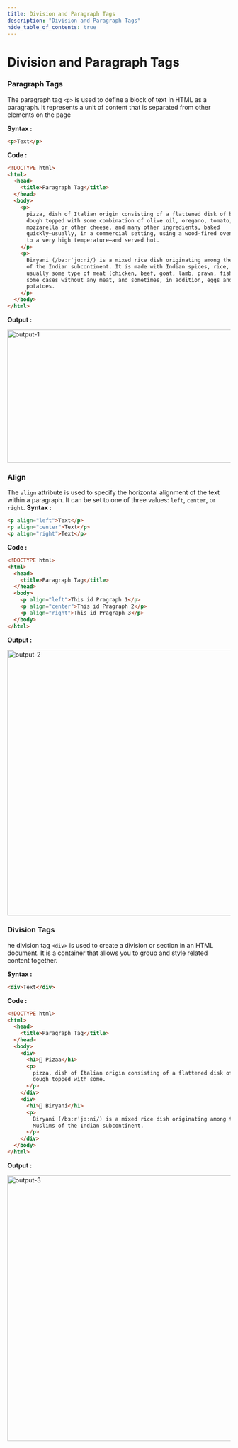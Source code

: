 ```yaml
---
title: Division and Paragraph Tags
description: "Division and Paragraph Tags"
hide_table_of_contents: true
---
```


# Division and Paragraph Tags

### Paragraph Tags

The paragraph tag `<p>` is used to define a block of text in HTML as a paragraph. It represents a unit of content that is separated from other elements on the page

**Syntax :**

```html
<p>Text</p>
```

**Code :**

```html
<!DOCTYPE html>
<html>
  <head>
    <title>Paragraph Tag</title>
  </head>
  <body>
    <p>
      pizza, dish of Italian origin consisting of a flattened disk of bread
      dough topped with some combination of olive oil, oregano, tomato, olives,
      mozzarella or other cheese, and many other ingredients, baked
      quickly—usually, in a commercial setting, using a wood-fired oven heated
      to a very high temperature—and served hot.
    </p>
    <p>
      Biryani (/bɜːrˈjɑːni/) is a mixed rice dish originating among the Muslims
      of the Indian subcontinent. It is made with Indian spices, rice, and
      usually some type of meat (chicken, beef, goat, lamb, prawn, fish) or in
      some cases without any meat, and sometimes, in addition, eggs and
      potatoes.
    </p>
  </body>
</html>
```

**Output :**

<img src="/icp/04/output-1.png" alt="output-1" width="600px" height="300px"/>

### Align

The `align` attribute is used to specify the horizontal alignment of the text within a paragraph. It can be set to one of three values:  `left`, `center`, or `right`.
**Syntax :**

```html
<p align="left">Text</p>
<p align="center">Text</p>
<p align="right">Text</p>
```

**Code :**

```html
<!DOCTYPE html>
<html>
  <head>
    <title>Paragraph Tag</title>
  </head>
  <body>
    <p align="left">This id Pragraph 1</p>
    <p align="center">This id Pragraph 2</p>
    <p align="right">This id Pragraph 3</p>
  </body>
</html>
```

**Output :**

<img src="/icp/04/output-2.png" alt="output-2" width="600px"/>

### Division Tags

he division tag `<div>` is used to create a division or section in an HTML document. It is a container that allows you to group and style related content together.

**Syntax :**

```html
<div>Text</div>
```

**Code :**

```html
<!DOCTYPE html>
<html>
  <head>
    <title>Paragraph Tag</title>
  </head>
  <body>
    <div>
      <h1>🍕 Pizaa</h1>
      <p>
        pizza, dish of Italian origin consisting of a flattened disk of bread
        dough topped with some.
      </p>
    </div>
    <div>
      <h1>🥘 Biryani</h1>
      <p>
        Biryani (/bɜːrˈjɑːni/) is a mixed rice dish originating among the
        Muslims of the Indian subcontinent.
      </p>
    </div>
  </body>
</html>
```

**Output :**

<img src="/icp/04/output-3.png" alt="output-3" width="600px"/>
